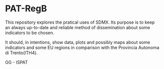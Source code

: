 # PAT-RegB

This repository explores the pratical uses of SDMX.
Its purpose is to keep an always up-to-date and reliable method of dissemination about some indicators to be chosen.

It should, in intentions, show data, plots and possibly maps about some indicators and some EU regions in comparison with the Provincia Autonoma di Trento(ITH4).

GG - ISPAT
